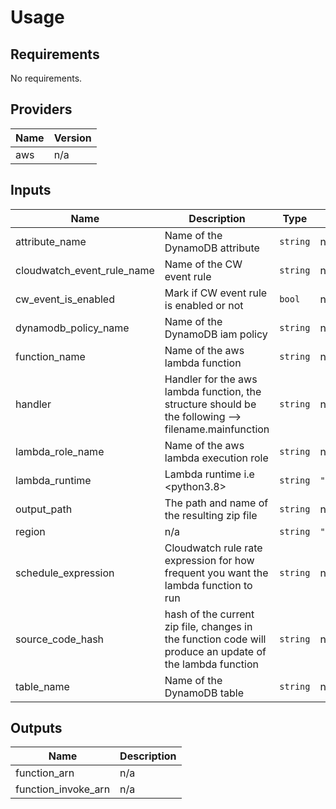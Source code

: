 # Usage
<!--- BEGIN_TF_DOCS --->
## Requirements

No requirements.

## Providers

| Name | Version |
|------|---------|
| aws | n/a |

## Inputs

| Name | Description | Type | Default | Required |
|------|-------------|------|---------|:--------:|
| attribute\_name | Name of the DynamoDB attribute | `string` | n/a | yes |
| cloudwatch\_event\_rule\_name | Name of the CW event rule | `string` | n/a | yes |
| cw\_event\_is\_enabled | Mark if CW event rule is enabled or not | `bool` | n/a | yes |
| dynamodb\_policy\_name | Name of the DynamoDB iam policy | `string` | n/a | yes |
| function\_name | Name of the aws lambda function | `string` | n/a | yes |
| handler | Handler for the aws lambda function, the structure should be the following --> filename.mainfunction | `string` | n/a | yes |
| lambda\_role\_name | Name of the aws lambda execution role | `string` | n/a | yes |
| lambda\_runtime | Lambda runtime i.e <python3.8> | `string` | `"python3.8"` | no |
| output\_path | The path and name of the resulting zip file | `string` | n/a | yes |
| region | n/a | `string` | `"us-east-1"` | no |
| schedule\_expression | Cloudwatch rule rate expression for how frequent you want the lambda function to run | `string` | n/a | yes |
| source\_code\_hash | hash of the current zip file, changes in the function code will produce an update of the lambda function | `string` | n/a | yes |
| table\_name | Name of the DynamoDB table | `string` | n/a | yes |

## Outputs

| Name | Description |
|------|-------------|
| function\_arn | n/a |
| function\_invoke\_arn | n/a |

<!--- END_TF_DOCS --->
